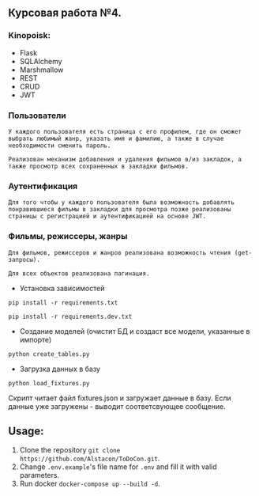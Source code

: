 ## Курсовая работа №4. 
### Kinopoisk:
  - Flask
  - SQLAlchemy
  - Marshmallow
  - REST
  - CRUD
  - JWT

### **Пользователи**
    
    У каждого пользователя есть страница с его профилем, где он сможет выбрать любимый жанр, указать имя и фамилию, а также в случае необходимости сменить пароль.
    
    Реализован механизм добавления и удаления фильмов в/из закладок, а также просмотр всех сохраненных в закладки фильмов.

### **Аутентификация**
    
    Для того чтобы у каждого пользователя была возможность добавлять понравившиеся фильмы в закладки для просмотра позже реализованы страницы с регистрацией и аутентификацией на основе JWT.

### **Фильмы, режиссеры, жанры**
    
    Для фильмов, режиссеров и жанров реализована возможность чтения (get-запросы).
    
    Для всех объектов реализована пагинация.



- Установка зависимостей
```shell
pip install -r requirements.txt

pip install -r requirements.dev.txt
```

- Создание моделей (очистит БД и создаст все модели, указанные в импорте)
```shell
python create_tables.py
```

- Загрузка данных в базу
```shell
python load_fixtures.py
```
Скрипт читает файл fixtures.json и загружает данные в базу. Если данные уже загружены - выводит соответсвующее сообщение. 

## Usage:
1) Clone the repository
`git clone https://github.com/Alstacon/ToDoCon.git`.
2) Change `.env.example`'s file name for `.env` and fill it with valid parameters.
3) Run docker `docker-compose up --build -d`.